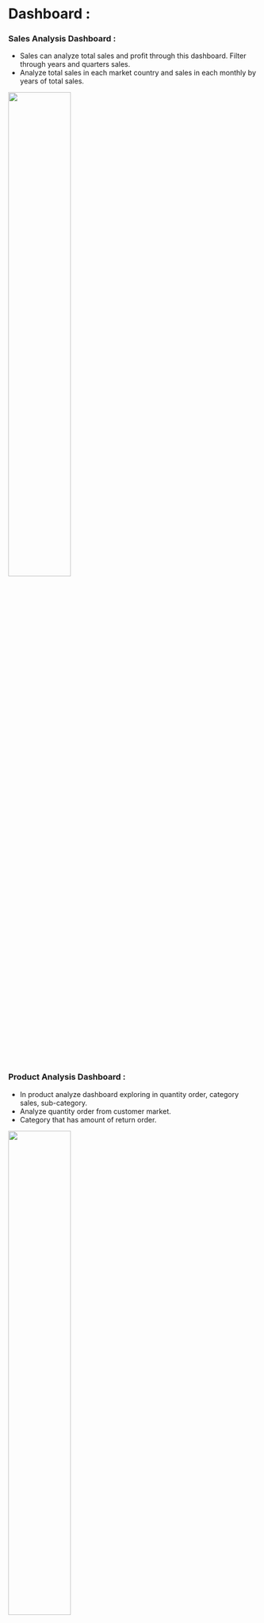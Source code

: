 # Dashboard : 
### Sales Analysis Dashboard :
  - Sales can analyze total sales and profit through this dashboard. Filter through years and quarters sales.
  - Analyze total sales in each market country and sales in each monthly by years of total sales.
<img src="https://github.com/KitsadaPuttivanit/Sale_Online_Analysis_Dashboard/assets/158123269/02f965b0-83a5-4f2d-a9da-a2aa88fd874f0" width=50% height=50%>


### Product Analysis Dashboard :
  - In product analyze dashboard exploring in quantity order, category sales, sub-category.
  - Analyze quantity order from customer market.
  - Category that has amount of return order. 
<img src="https://github.com/KitsadaPuttivanit/Sale_Online_Analysis_Dashboard/assets/158123269/0e5b6076-600c-4214-951c-01b06e0f60f1)" width=50% height=50%>


### Shipping Analysis Dashboard :
  - Analyze shipping mode, shipping cost, delivery day from customer buy our product.
  - Filter dashboard to analyze through years, quarters and delivery status.
<img src="https://github.com/KitsadaPuttivanit/Sale_Online_Analysis_Dashboard/assets/158123269/f697fea1-4533-4753-9b80-18ecf82d0682" width=50% height=50%>
